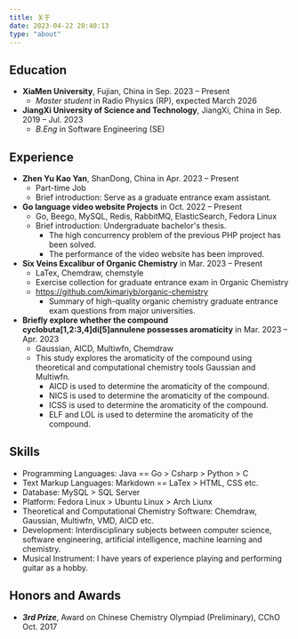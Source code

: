 ```yaml
---
title: 关于
date: 2023-04-22 20:40:13
type: "about"
---
```


## Education

- **XiaMen University**, Fujian, China in Sep. 2023 – Present
  - *Master student* in Radio Physics (RP), expected March 2026
- **JiangXi University of Science and Technology**, JiangXi, China in Sep. 2019 – Jul. 2023                  
  - *B.Eng* in Software Engineering (SE)

## Experience

- **Zhen Yu Kao Yan**, ShanDong, China in Apr. 2023 – Present
  - Part-time Job
  - Brief introduction: Serve as a graduate entrance exam assistant.
- **Go language video website Projects** in Oct. 2022 – Present
  - Go, Beego, MySQL, Redis, RabbitMQ, ElasticSearch, Fedora Linux 
  - Brief introduction: Undergraduate bachelor's thesis.
    - The high concurrency problem of the previous PHP project has been solved.
    - The performance of the video website has been improved.
- **Six Veins Excalibur of Organic Chemistry** in Mar. 2023 – Present
  - LaTex, Chemdraw, chemstyle 
  - Exercise collection for graduate entrance exam in Organic Chemistry
  - https://github.com/kimariyb/organic-chemistry
    - Summary of high-quality organic chemistry graduate entrance exam questions from major universities.
- **Briefly explore whether the compound cyclobuta[1,2:3,4]di[5]annulene possesses aromaticity** in Mar. 2023 – Apr. 2023
  - Gaussian, AICD, Multiwfn, Chemdraw 
  - This study explores the aromaticity of the compound using theoretical and computational chemistry tools Gaussian
    and Multiwfn.
    - AICD is used to determine the aromaticity of the compound.
    - NICS is used to determine the aromaticity of the compound.
    - ICSS is used to determine the aromaticity of the compound.
    - ELF and LOL is used to determine the aromaticity of the compound.


## Skills

- Programming Languages: Java == Go > Csharp > Python > C
- Text Markup Languages: Markdown == LaTex > HTML, CSS etc.
- Database: MySQL > SQL Server
- Platform: Fedora Linux > Ubuntu Linux > Arch Liunx
- Theoretical and Computational Chemistry Software: Chemdraw, Gaussian, Multiwfn, VMD, AICD etc.
- Development: Interdisciplinary subjects between computer science, software engineering, artificial intelligence,
  machine learning and chemistry.
- Musical Instrument: I have years of experience playing and performing guitar as a hobby.


## Honors and Awards

- ***3rd Prize***, Award on Chinese Chemistry Olympiad (Preliminary), CChO Oct. 2017
